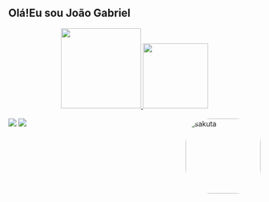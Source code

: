 ## Olá!Eu sou João Gabriel

<div align="center">
  <a href="https://github.com/joaogabrielaraujo">
  <img height="160em" src="https://github-readme-stats.vercel.app/api?username=joaogabrielaraujo&show_icons=true&theme=tokyonight&include_all_commits=true&count_private=true">
  <img height="130em" 
  src="https://github-readme-stats.vercel.app/api/top-langs/?username=joaogabrielaraujo&layout=compact&langs_count=7&theme=tokyonight">
</div>
  <div style="display: inline_block"><br>
  <img align="right" alt="sakuta" height="150" style="border-radius:50px;" 
  src="https://tenor.com/pt-BR/view/sakuta-bunnygirlsenpai-anime-gif-17979507">
</div>

<div>
  <a href="https://instagram.com/joao.araujo25" target="_blank"><img src="https://img.shields.io/badge/-Instagram-%23E4405F?style=for-the-badge&logo=instagram&logoColor=white" target="_blank"></a>
  <a href = "mailto:joaogaraujo@ecomp.uefs.br"><img src="https://img.shields.io/badge/-Gmail-%23333?style=for-the-badge&logo=gmail&logoColor=white" target="_blank"></a>
  <!-- <a href="https://www.linkedin.com/in/luis-gomes-8462b321a/" target="_blank"><img src="https://img.shields.io/badge/-LinkedIn-%230077B5?style=for-the-badge&logo=linkedin&logoColor=white" target="_blank"></a>  -->
 
</div>
